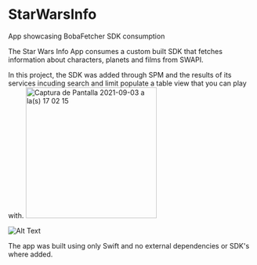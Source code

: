 # StarWarsInfo
App showcasing BobaFetcher SDK consumption

The Star Wars Info App consumes a custom built SDK that fetches information about characters, planets and films from SWAPI.

In this project, the SDK was added through SPM and the results of its services incuding search and limit populate a table view that you can play with.
<img width="267" alt="Captura de Pantalla 2021-09-03 a la(s) 17 02 15" src="https://user-images.githubusercontent.com/15070387/132069121-68cfa3ff-71a2-41db-9fb7-292e17e3d75e.png">



![Alt Text](https://jacobogrimm.web.app/img/starwars.gif)

The app was built using only Swift and no external dependencies or SDK's where added.
